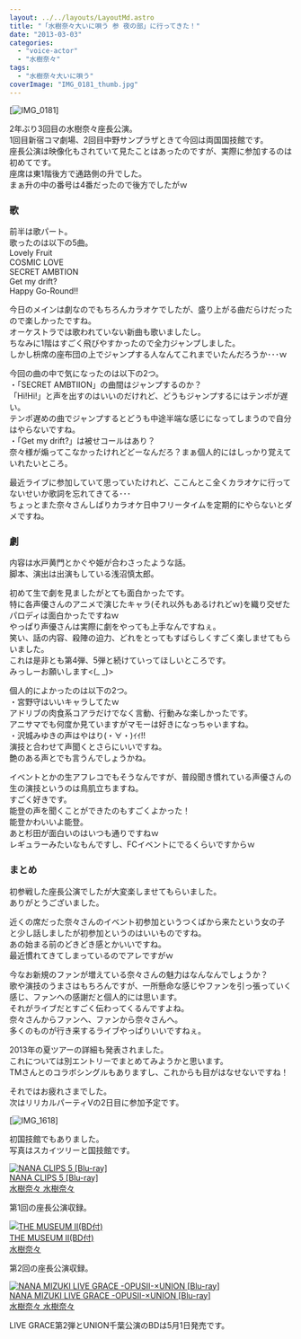 ```yaml
---
layout: ../../layouts/LayoutMd.astro
title: "「水樹奈々大いに唄う 参 夜の部」に行ってきた！"
date: "2013-03-03"
categories: 
  - "voice-actor"
  - "水樹奈々"
tags: 
  - "水樹奈々大いに唄う"
coverImage: "IMG_0181_thumb.jpg"
---
```


[![IMG_0181](/archive/images/IMG_0181_thumb.jpg "IMG_0181")]

2年ぶり3回目の水樹奈々座長公演。  
1回目新宿コマ劇場、2回目中野サンプラザときて今回は両国国技館です。  
座長公演は映像化もされていて見たことはあったのですが、実際に参加するのは初めてです。  
座席は東1階後方で通路側の升でした。  
まぁ升の中の番号は4番だったので後方でしたがｗ

### 歌

前半は歌パート。  
歌ったのは以下の5曲。  
Lovely Fruit  
COSMIC LOVE  
SECRET AMBTION  
Get my drift?  
Happy Go-Round!!

今日のメインは劇なのでもちろんカラオケでしたが、盛り上がる曲だらけだったので楽しかったですね。  
オーケストラでは歌われていない新曲も歌いましたし。  
ちなみに1階はすごく飛びやすかったので全力ジャンプしました。  
しかし枡席の座布団の上でジャンプする人なんてこれまでいたんだろうか･･･ｗ

今回の曲の中で気になったのは以下の2つ。  
・「SECRET AMBTIION」の曲間はジャンプするのか？  
「Hi!Hi!」と声を出すのはいいのだけれど、どうもジャンプするにはテンポが遅い。  
テンポ遅めの曲でジャンプするとどうも中途半端な感じになってしまうので自分はやらないですね。  
・「Get my drift?」は被せコールはあり？  
奈々様が煽ってこなかったけれどどーなんだろ？まぁ個人的にはしっかり覚えていれたいところ。

最近ライブに参加していて思っていたけれど、ここんとこ全くカラオケに行ってないせいか歌詞を忘れてきてる･･･  
ちょっとまた奈々さんしばりカラオケ日中フリータイムを定期的にやらないとダメですね。

### 劇

内容は水戸黄門とかぐや姫が合わさったような話。  
脚本、演出は出演もしている浅沼慎太郎。

初めて生で劇を見ましたがとても面白かったです。  
特に各声優さんのアニメで演じたキャラ(それ以外もあるけれどｗ)を織り交ぜたパロディは面白かったですねｗ  
やっぱり声優さんは実際に劇をやっても上手なんですねぇ。  
笑い、話の内容、殺陣の迫力、どれをとってもすばらしくすごく楽しませてもらいました。  
これは是非とも第4弾、5弾と続けていってほしいところです。  
みっしーお願いします<(\_ \_)>

個人的によかったのは以下の2つ。  
・宮野守はいいキャラしてたｗ  
アドリブの肉食系コアラだけでなく言動、行動みな楽しかったです。  
アニサマでも何度か見ていますがマモーは好きになっちゃいますね。  
・沢城みゆきの声はやはり(・∀・)ｲｲ!!  
演技と合わせて声聞くとさらにいいですね。  
艶のある声とでも言うんでしょうかね。

イベントとかの生アフレコでもそうなんですが、普段聞き慣れている声優さんの生の演技というのは鳥肌立ちますね。  
すごく好きです。  
能登の声を聞くことができたのもすごくよかった！  
能登かわいいよ能登。  
あと杉田が面白いのはいつも通りですねｗ  
レギュラーみたいなもんですし、FCイベントにでるくらいですからｗ

### まとめ

初参戦した座長公演でしたが大変楽しませてもらいました。  
ありがとうございました。

近くの席だった奈々さんのイベント初参加というつくばから来たという女の子と少し話しましたが初参加というのはいいものですね。  
あの始まる前のどきどき感とかいいですね。  
最近慣れてきてしまっているのでアレですがｗ

今なお新規のファンが増えている奈々さんの魅力はなんなんでしょうか？  
歌や演技のうまさはもちろんですが、一所懸命な感じやファンを引っ張っていく感じ、ファンへの感謝だと個人的には思います。  
それがライブだとすごく伝わってくるんですよね。  
奈々さんからファンへ、ファンから奈々さんへ。  
多くのものが行き来するライブやっぱりいいですねぇ。

2013年の夏ツアーの詳細も発表されました。  
これについては別エントリーでまとめてみようかと思います。  
TMさんとのコラボシングルもありますし、これからも目がはなせないですね！

それではお疲れさまでした。  
次はリリカルパーティⅤの2日目に参加予定です。

[![IMG_1618](/archive/images/IMG_1618_thumb.jpg "IMG_1618")]

初国技館でもありました。  
写真はスカイツリーと国技館です。

[![NANA CLIPS 5 [Blu-ray]](/archive/images/51ms2cmXYPL._SL160_.jpg)  
NANA CLIPS 5 \[Blu-ray\]  
水樹奈々 水樹奈々](https://www.amazon.co.jp/exec/obidos/ASIN/B00405OJ62/mizuka123-22/ref=nosim)

第1回の座長公演収録。

[![THE MUSEUM II(BD付)](/archive/images/5176G8o80DL._SL160_.jpg)  
THE MUSEUM II(BD付)  
水樹奈々](https://www.amazon.co.jp/exec/obidos/ASIN/B005ODDICU/mizuka123-22/ref=nosim)

第2回の座長公演収録。

[![NANA MIZUKI LIVE GRACE -OPUSII-×UNION [Blu-ray]](/archive/images/no-image-no-ciu._AA160_.gif)  
NANA MIZUKI LIVE GRACE -OPUSII-×UNION \[Blu-ray\]  
水樹奈々 水樹奈々](https://www.amazon.co.jp/exec/obidos/ASIN/B00BHJGQT2/mizuka123-22/ref=nosim)

LIVE GRACE第2弾とUNION千葉公演のBDは5月1日発売です。
